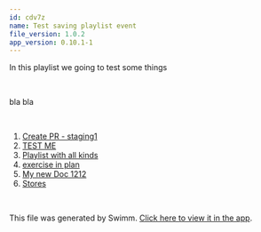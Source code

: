 ```yaml
---
id: cdv7z
name: Test saving playlist event
file_version: 1.0.2
app_version: 0.10.1-1
---
```


<!-- Intro - Do not remove this comment -->
In this playlist we going to test some things

<br/>

bla bla

<br/>

<!-- Steps - Do not remove this comment -->
1. [Create PR - staging1](create-pr-staging1.42oy5.sw.md)
2. [TEST ME](test-me.nUITn.pl.sw.md)
3. [Playlist with all kinds](playlist-with-all-kinds.u4n0l.pl.sw.md)
4. [exercise in plan](exercise-in-plan.tyOZM.sw.md)
5. [My new Doc 1212](my-new-doc-1212.08h1b.sw.md)
6. [Stores](http://localhost:5000/repos/veezvxCuzpPrRLLXWD2E/docs/04i3s)


<br/>

This file was generated by Swimm. [Click here to view it in the app](http://localhost:5000/repos/Z2l0aHViJTNBJTNBc3ItZXh0ZW5zaW9uJTNBJTNBZG91ZWs=/playlists/cdv7z).